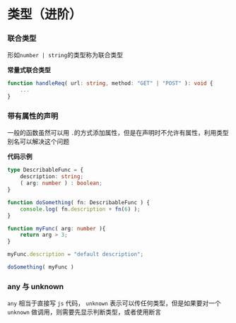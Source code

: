 # 类型（进阶）



### 联合类型

形如`number | string`的类型称为联合类型



**常量式联合类型**



```ts
function handleReq( url: string, method: "GET" | "POST" ): void {
    ...
}
```



### 带有属性的声明

一般的函数虽然可以用 `.`的方式添加属性，但是在声明时不允许有属性，利用类型别名可以解决这个问题

**代码示例**

```typescript
type DescribableFunc = {
    description: string;
    ( arg: number ) : boolean;
}

function doSomething( fn: DescribableFunc ) {
    console.log( fn.description + fn(6) );
}

function myFunc( arg: number ){
    return arg > 3;
}

myFunc.description = "default description";

doSomething( myFunc )
```



### any 与 unknown

`any` 相当于直接写 `js` 代码， `unknown` 表示可以传任何类型，但是如果要对一个 `unknown` 做调用，则需要先显示判断类型，或者使用断言
